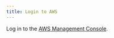 ```yaml
---
title: Login to AWS
---
```


Log in to the [AWS Management Console][aws_console].

[aws_console]: https://console.aws.amazon.com/ec2/home
